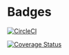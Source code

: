 # Badges

[![CircleCI](https://dl.circleci.com/status-badge/img/gh/Aline096/mybrand-api/tree/feat%2Fauthentication.svg?style=svg)](https://dl.circleci.com/status-badge/redirect/gh/Aline096/mybrand-api/tree/feat%2Fauthentication)

[![Coverage Status](https://coveralls.io/repos/github/Aline096/mybrand-api/badge.svg?branch=feat/authentication)](https://coveralls.io/github/Aline096/mybrand-api?branch=feat/authentication)

